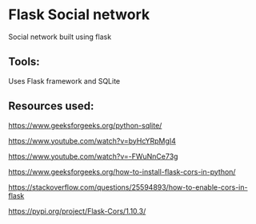# Flask Social network
Social network built using flask


## Tools:

Uses Flask framework and SQLite

## Resources used:
https://www.geeksforgeeks.org/python-sqlite/

https://www.youtube.com/watch?v=byHcYRpMgI4

https://www.youtube.com/watch?v=-FWuNnCe73g

https://www.geeksforgeeks.org/how-to-install-flask-cors-in-python/ 

https://stackoverflow.com/questions/25594893/how-to-enable-cors-in-flask

https://pypi.org/project/Flask-Cors/1.10.3/
